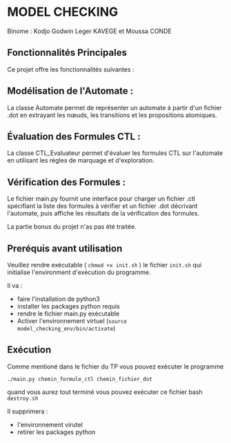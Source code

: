 # MODEL CHECKING
Binome : Kodjo Godwin Leger KAVEGE et Moussa CONDE


## Fonctionnalités Principales

Ce projet offre les fonctionnalités suivantes :

## Modélisation de l'Automate : 
La classe Automate permet de représenter un automate à partir d'un fichier .dot en extrayant les nœuds, les transitions et les propositions atomiques.

## Évaluation des Formules CTL : 
La classe CTL_Evaluateur permet d'évaluer les formules CTL sur l'automate en utilisant les règles de marquage et d'exploration.

## Vérification des Formules : 
Le fichier main.py fournit une interface pour charger un fichier .ctl spécifiant la liste des formules à vérifier et un fichier .dot décrivant l'automate, puis affiche les résultats de la vérification des formules.

La partie bonus du projet n'as pas été traitée.



## Preréquis avant utilisation 
Veuillez rendre exécutable ( ` chmod +x init.sh ` ) le fichier `init.sh` qui initialise l'environment d'exécution du programme.

Il va :

- faire l'installation de python3
- installer les packages python requis
- rendre le fichier main.py exécutable
- Activer l'environnement virtuel
(`source model_checking_env/bin/activate`)



## Exécution 
Comme mentioné dans le fichier du TP vous pouvez exécuter le programme

`./main.py chemin_formule_ctl chemin_fichier_dot`

quand vous aurez tout terminé vous pouvez exécuter ce fichier bash `destroy.sh`

Il supprimera :

- l'environnement virutel
- retirer les packages python
